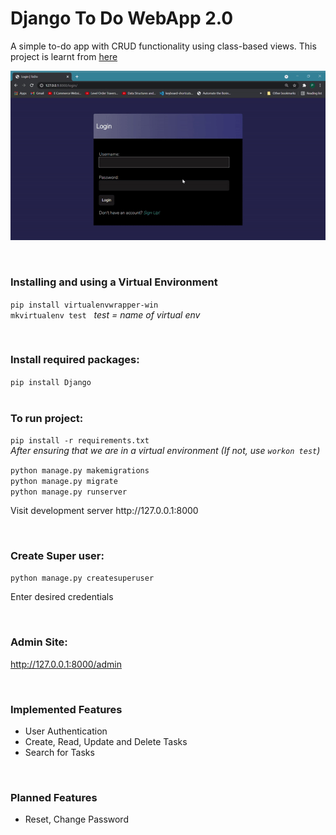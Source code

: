 # Django To Do WebApp 2.0
A simple to-do app with CRUD functionality using class-based views. 
This project is learnt from <a href="https://www.youtube.com/watch?v=llbtoQTt4qw&t=2770s">here</a>

![Demo](Demo.gif)

<br>
<h3>Installing and using a Virtual Environment</h3>

`pip install virtualenvwrapper-win`<br>
`mkvirtualenv test` &nbsp; _test = name of virtual env_

<br>
<h3>Install required packages:</h3>

`pip install Django`<br><br>

<h3>To run project:</h3>

`pip install -r requirements.txt`<br>
_After ensuring that we are in a virtual environment (If not, use `workon test`)_


`python manage.py makemigrations` <br>
`python manage.py migrate` <br>
`python manage.py runserver`<br>
<p>Visit development server http://127.0.0.1:8000 </p>
<br>
<h3>Create Super user:</h3>

`python manage.py createsuperuser`
<p>Enter desired credentials</p>
<br>

<h3>Admin Site:</h3>

http://127.0.0.1:8000/admin

<br>
<h3>Implemented Features</h3>
<ul>
    <li>User Authentication</li>
    <li>Create, Read, Update and Delete Tasks</li>
    <li>Search for Tasks</li>
</ul>
<br>
<h3>Planned Features</h3>
<ul>
    <li>Reset, Change Password</li>
</ul>


